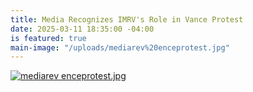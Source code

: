 ```yaml
---
title: Media Recognizes IMRV's Role in Vance Protest
date: 2025-03-11 18:35:00 -04:00
is featured: true
main-image: "/uploads/mediarev%20enceprotest.jpg"
---
```


[![mediarev enceprotest.jpg](/uploads/mediarev%20enceprotest.jpg)](https://theowp.org/small-vermont-community-makes-a-big-impact/)